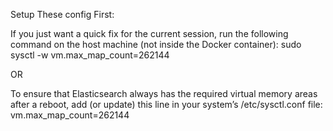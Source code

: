 Setup These config First:

If you just want a quick fix for the current session, run the following command on the host machine (not inside the Docker container):
sudo sysctl -w vm.max_map_count=262144

OR

To ensure that Elasticsearch always has the required virtual memory areas after a reboot, add (or update) this line in your system’s /etc/sysctl.conf file:
vm.max_map_count=262144

